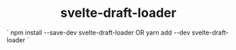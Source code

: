 <h1 align="center">svelte-draft-loader</h1>
`
npm install --save-dev svelte-draft-loader
OR
yarn add --dev svelte-draft-loader
`
